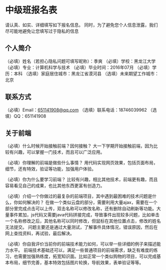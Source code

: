 ﻿# 中级班报名表

请认真、如实、详细填写如下报名信息。
同时，为了避免您个人信息泄露，我们尽可能地避免让您填写过于隐私的信息

## 个人简介

（必填）姓名（若担心隐私问题可填写昵称）：季爽
（必填）学校：黑龙江大学
（必填）专业：计算机科学与技术
（必填）毕业时间：2016年07月
（必填）学历：本科
（选填）家庭居住城市：黑龙江省漠河县
（选填）未来期望工作城市：北京

## 联系方式

（必填）Email：651141908@qq.com
（选填）联系电话：18746039962
（选填）QQ：651141908

## 关于前端

（必填）什么时候开始接触前端？因何接触？
 大一下学期开始接触前端，因为比较有兴趣，可以掌握一门技术，而且可以广泛应用。

（必填）你理解的前端是做些什么事情？
 用代码实现网页效果，包括页面布局，细节，还有特效，验证等功能，加强用户体验。

（必填）你为什么要学习前端？
 比较有兴趣，相比其他技术，前端更有趣，而且容易看见自己的成果，也比其他东西更富有创造力。

（必填）介绍一个你做过的最复杂的前端项目，其中遇到最困难的技术问题是什么，你如何解决的？
 在做一个类似云盘的部分，需要利用大量ajax，需要在一个部分里完成点击可以上传，双击名称可以修改名称，还有删除自动刷新等功能。大量事件累加，js代码又需要java代码拼接完成，导致事件出现较多问题，比如单击一个名称修改之后，其他名称可以同时修改，但鼠标在其他位置点击，修改的姓名无法提交。
 问题主要还是通过大量测试，了解事件具体情况，错误原因，然后在网上查找资料，再试验，最后解决。

（必填）你自我评价当前你的前端技术能力如何，可以举一些详细的例子来描述能力水平。
 前端技术基础还可以，满足一些普通项目的前端需求，缺乏有难度的练习，也需要加强熟练度，拓宽知识面。比如正常一个类似购物的项目，可以完成基本布局，细节完善，基本特效包括图片轮换，导航效果，表单验证等等。

